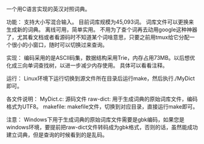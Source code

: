 一个用C语言实现的英汉对照词典。

功能：
支持大小写混合输入。
目前词库规模为45,093词。
词库文件可以更换来生成新的词典。
离线可用，简单实用。
不用为了查个词再去动用google这种神器了，尤其看文档或者看源码时不知道某个词啥意思，只要之前用tmux给它分配一个很小的小窗口，随时可以切换过来查询。

实现：
编码采用的是ASCII码集，数据结构采用Trie，内存占用73MB。以后想优化成三向单词查找树，以进一步减少内存使用。
具体可以看看注释。

运行：
Linux环境下运行切换到源文件所在目录后运行make，然后执行./MyDict即可。

各文件说明：
MyDict.c: 源码文件
raw-dict: 用于生成词典的原始词库文件，编码格式为UTF8。
makefile: makefile文件，切换到对应目录，直接运行make即可。

注意：
Windows下用于生成词典的原始词库文件需要是gbk编码，如果您是windows环境，要提前把raw-dict文件转码成为gbk格式，否则的话，虽然能成功建立词典，但是查询的时候看到的是乱码。
